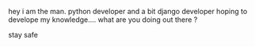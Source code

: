 hey i am the man.
python developer and a bit django developer hoping to develope my knowledge....
what are you doing out there ?



stay safe
